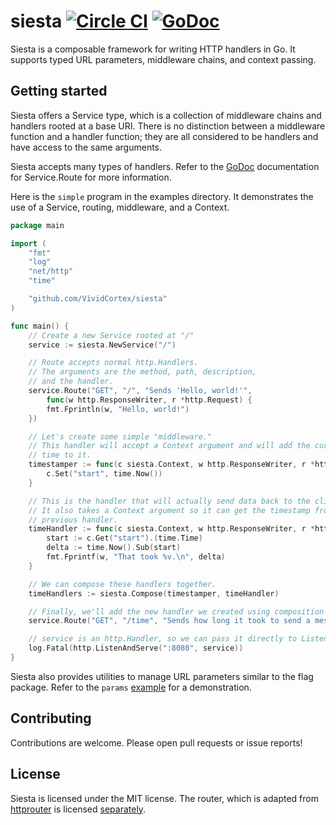 siesta [![Circle CI](https://circleci.com/gh/VividCortex/siesta.png?style=badge&circle-token=6b783c688fd8c3faed3554ca1e3548168ed87b10)](https://circleci.com/gh/VividCortex/siesta) [![GoDoc](https://godoc.org/github.com/VividCortex/siesta?status.svg)](https://godoc.org/github.com/VividCortex/siesta)
====

Siesta is a composable framework for writing HTTP handlers in Go. It supports typed URL parameters, middleware chains, and context passing.

Getting started
---
Siesta offers a Service type, which is a collection of middleware chains and handlers rooted at a base URI. There is no distinction between a middleware function and a handler function; they are all considered to be handlers and have access to the same arguments.

Siesta accepts many types of handlers. Refer to the [GoDoc](https://godoc.org/github.com/VividCortex/siesta#Service.Route) documentation for Service.Route for more information.

Here is the `simple` program in the examples directory. It demonstrates the use of a Service, routing, middleware, and a Context.

```go
package main

import (
	"fmt"
	"log"
	"net/http"
	"time"

	"github.com/VividCortex/siesta"
)

func main() {
	// Create a new Service rooted at "/"
	service := siesta.NewService("/")

	// Route accepts normal http.Handlers.
	// The arguments are the method, path, description,
	// and the handler.
	service.Route("GET", "/", "Sends 'Hello, world!'",
		func(w http.ResponseWriter, r *http.Request) {
		fmt.Fprintln(w, "Hello, world!")
	})

	// Let's create some simple "middleware."
	// This handler will accept a Context argument and will add the current
	// time to it.
	timestamper := func(c siesta.Context, w http.ResponseWriter, r *http.Request) {
		c.Set("start", time.Now())
	}

	// This is the handler that will actually send data back to the client.
	// It also takes a Context argument so it can get the timestamp from the
	// previous handler.
	timeHandler := func(c siesta.Context, w http.ResponseWriter, r *http.Request) {
		start := c.Get("start").(time.Time)
		delta := time.Now().Sub(start)
		fmt.Fprintf(w, "That took %v.\n", delta)
	}

	// We can compose these handlers together.
	timeHandlers := siesta.Compose(timestamper, timeHandler)

	// Finally, we'll add the new handler we created using composition to a new route.
	service.Route("GET", "/time", "Sends how long it took to send a message", timeHandlers)

	// service is an http.Handler, so we can pass it directly to ListenAndServe.
	log.Fatal(http.ListenAndServe(":8080", service))
}
```

Siesta also provides utilities to manage URL parameters similar to the flag package. Refer to the `params` [example](https://github.com/VividCortex/siesta/blob/master/examples/params/main.go) for a demonstration.

Contributing
---
Contributions are welcome. Please open pull requests or issue reports!

License
---
Siesta is licensed under the MIT license. The router, which is adapted from [httprouter](https://github.com/julienschmidt/httprouter) is licensed [separately](https://github.com/VividCortex/siesta/blob/6ce42bf31875cc845310b1f4775129edfc8d9967/tree.go#L2-L24).
